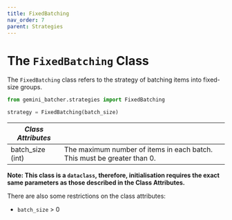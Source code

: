 ```yaml
---
title: FixedBatching
nav_order: 7
parent: Strategies
---
```


# The `FixedBatching` Class

The `FixedBatching` class refers to the strategy of batching items into fixed-size groups.

```python
from gemini_batcher.strategies import FixedBatching

strategy = FixedBatching(batch_size)
```

| *Class Attributes* | |
|------------------|----------------------------------------|
| batch_size (int) | The maximum number of items in each batch. This must be greater than 0.|

**Note: This class is a `dataclass`, therefore, initialisation requires the exact same parameters as those described in the Class Attributes.**

There are also some restrictions on the class attributes:
- `batch_size` > 0
